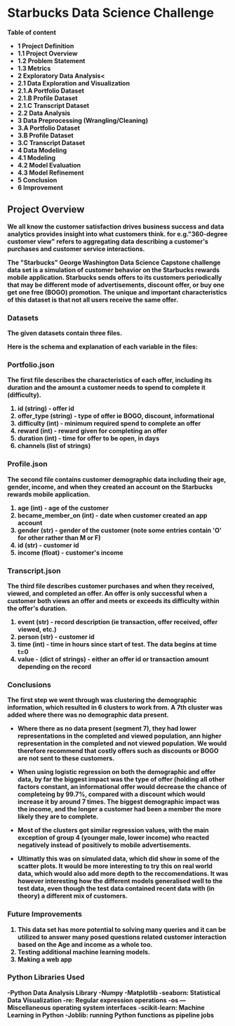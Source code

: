 # Starbucks Data Science Challenge

<b> Table of content<br>
- 1 Project Definition
- 1.1 Project Overview 
- 1.2 Problem Statement
- 1.3 Metrics
- 2 Exploratory Data Analysis<
- 2.1 Data Exploration and Visualization
- 2.1.A Portfolio Dataset
- 2.1.B Profile Dataset
- 2.1.C Transcript Dataset
- 2.2 Data Analysis
- 3 Data Preprocessing (Wrangling/Cleaning)
- 3.A Portfolio Dataset
- 3.B Profile Dataset
- 3.C Transcript Dataset
- 4 Data Modeling
- 4.1 Modeling
- 4.2 Model Evaluation
- 4.3 Model Refinement
- 5 Conclusion
- 6 Improvement

## Project Overview
We all know the customer satisfaction drives business success and data analytics provides insight into what customers think. for e.g."360-degree customer view" refers to aggregating data describing a customer's purchases and customer service interactions.

The "Starbucks" George Washington Data Science Capstone challenge data set is a simulation of customer behavior on the Starbucks rewards mobile application. Starbucks sends offers to its customers periodically that may be different mode of advertisements, discount offer, or buy one get one free (BOGO) promotion. The unique and important characteristics of this dataset is that not all users receive the same offer.


### Datasets
The given datasets contain three files. 

Here is the schema and explanation of each variable in the files:
### Portfolio.json
The first file describes the characteristics of each offer, including its duration and the amount a customer needs to spend to complete it (difficulty). <br>
1. id (string) - offer id 
2. offer_type (string) - type of offer ie BOGO, discount, informational
3. difficulty (int) - minimum required spend to complete an offer
4. reward (int) - reward given for completing an offer
5. duration (int) - time for offer to be open, in days
6. channels (list of strings)

### Profile.json
The second file contains customer demographic data including their age, gender, income, and when they created an account on the Starbucks rewards mobile application.
1. age (int) - age of the customer
2. became_member_on (int) - date when customer created an app account
3. gender (str) - gender of the customer (note some entries contain 'O' for other rather than M or F)
4. id (str) - customer id
5. income (float) - customer's income

### Transcript.json
The third file describes customer purchases and when they received, viewed, and completed an offer. An offer is only successful when a customer both views an offer and meets or exceeds its difficulty within the offer's duration.

1. event (str) - record description (ie transaction, offer received, offer viewed, etc.)
2. person (str) - customer id
3. time (int) - time in hours since start of test. The data begins at time t=0
4. value - (dict of strings) - either an offer id or transaction amount depending on the record

### Conclusions
The first step we went through was clustering the demographic information, which resulted in 6 clusters to work from. A 7th cluster was added where there was no demographic data present.
- Where there as no data present (segment 7), they had lower representations in the completed and viewed population, ann higher representation in the completed and not viewed population. We would therefore recommend that costly offers such as discounts or BOGO are not sent to these customers.

- When using logistic regression on both the demographic and offer data, by far the biggest impact was the type of offer (holding all other factors constant, an informational offer would decrease the chance of completeing by 99.7%, compared with a discount which would increase it by around 7 times. The biggest demographic impact was the income, and the longer a customer had been a member the more likely they are to complete.

- Most of the clusters got similar regression values, with the main exception of group 4 (younger male, lower income) who reacted negatively instead of positively to mobile advertisements.

- Ultimatly this was on simulated data, which did show in some of the scatter plots. It would be more interesting to try this on real world data, which would also add more depth to the reccomendations. It was however interesting how the different models generalised well to the test data, even though the test data contained recent data with (in theory) a different mix of customers.

### Future Improvements
1. This data set has more potential to solving many queries and it can be utilized to answer many posed questions related customer interaction based on the Age and income as a whole too.
2. Testing additional machine learning models.
3. Making a web app

### Python Libraries Used
-Python Data Analysis Library
-Numpy
-Matplotlib
-seaborn: Statistical Data Visualization
-re: Regular expression operations
-os — Miscellaneous operating system interfaces
-scikit-learn: Machine Learning in Python
-Joblib: running Python functions as pipeline jobs
